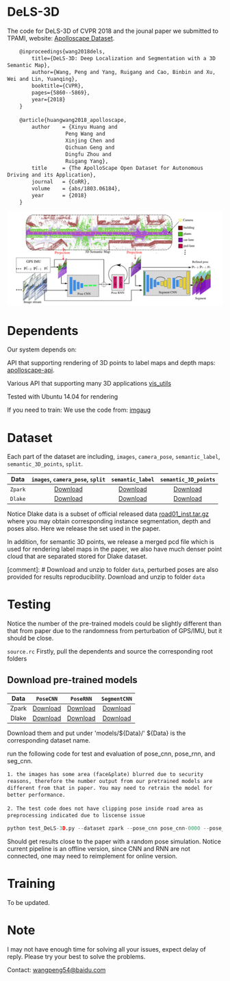 
# DeLS-3D
The code for DeLS-3D of CVPR 2018 and the jounal paper we submitted to TPAMI, website: [Apolloscape Dataset](apolloscape.auto).

```
    @inproceedings{wang2018dels,
        title={DeLS-3D: Deep Localization and Segmentation with a 3D Semantic Map},
        author={Wang, Peng and Yang, Ruigang and Cao, Binbin and Xu, Wei and Lin, Yuanqing},
        booktitle={CVPR},
        pages={5860--5869},
        year={2018}
    }

    @article{huangwang2018_apolloscape,
        author    = {Xinyu Huang and
                   Peng Wang and
                   Xinjing Chen and
                   Qichuan Geng and
                   Dingfu Zhou and
                   Ruigang Yang},
        title     = {The ApolloScape Open Dataset for Autonomous Driving and its Application},
        journal   = {CoRR},
        volume    = {abs/1803.06184},
        year      = {2018}
    }

```

![](./fig/pipeline.png)


# Dependents

Our system depends on:

API that supporting rendering of 3D points to label maps and depth maps:
[apolloscape-api](https://github.com/ApolloScapeAuto/dataset-api).

Various API that supporting many 3D applications
[vis_utils](https://github.com/pengwangucla/vis_utils)

Tested with Ubuntu 14.04 for rendering

If you need to train:
We use the code from:
[imgaug]()


# Dataset
Each part of the dataset are including, `images`, `camera_pose`, `semantic_label`, `semantic_3D_points`, `split`. 

| Data | `images`, `camera_pose`, `split` | `semantic_label` | `semantic_3D_points` |
|:-:|:-:|:-:|:-:|
|`Zpark`| [Download]() | [Download]() | [Download]() |
|`Dlake`| [Download]() | [Download]() | [Download]() |

Notice Dlake data is a subset of official released data [road01_inst.tar.gz](http://apolloscape.auto/scene.html) where you may obtain corresponding instance segmentation, depth and poses also.
Here we release the set used in the paper. 

In addition, for semantic 3D points, we release a merged pcd file which is used for rendering label maps in the paper, 
we also have much denser point cloud that are separated stored for Dlake dataset. 

[comment]: # Download and unzip to folder `data`, perturbed poses are also provided for results reproducibility.
Download and unzip to folder `data`


# Testing
Notice the number of the pre-trained models could be slightly different than that from paper due to the randomness from perturbation of GPS/IMU, but it should be close.

`source.rc` Firstly, pull the dependents and source the corresponding root folders


## Download pre-trained models

| Data | `PoseCNN` | `PoseRNN` | `SegmentCNN` |
|:-:|:-:|:-:|:-:|
|Zpark| [Download]()| [Download]()| [Download]()|
|Dlake| [Download]()| [Download]()| [Download]()|

Download them and put under 'models/${Data}/' ${Data} is the corresponding dataset name.

run the following code for test and evaluation of pose_cnn, pose_rnn, and seg_cnn. 

```Notice 
1. the images has some area (face&plate) blurred due to security reasons, therefore the number output from our pretrained models are different from that in paper. You may need to retrain the model for better performance.

2. The test code does not have clipping pose inside road area as preprocessing indicated due to liscense issue
```


```python
python test_DeLS-3D.py --dataset zpark --pose_cnn pose_cnn-0000 --pose_rnn pose_rnn-0000 --seg_cnn seg_cnn-0000
```

Should get results close to the paper with a random pose simulation. Notice current pipeline is an offline version, since CNN and RNN are not connected, one may need to reimplement for online version.


# Training
To be updated.


# Note
I may not have enough time for solving all your issues, expect delay of reply. 
Please try your best to solve the problems.

Contact: wangpeng54@baidu.com

